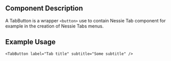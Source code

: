## Component Description

A TabButton is a wrapper `<button>` use to contain Nessie Tab component for example in the creation of Nessie Tabs menus.

## Example Usage

    <TabButton label="Tab title" subtitle="Some subtitle" />
